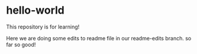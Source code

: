 # hello-world
This repository is for learning!

Here we are doing some edits to readme file in our readme-edits branch.
so far so good!
